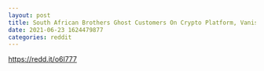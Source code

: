 ```yaml
--- 
layout: post 
title: South African Brothers Ghost Customers On Crypto Platform, Vanish With $3.6B Of Bitcoin 
date: 2021-06-23 1624479877 
categories: reddit 
--- 
```

https://redd.it/o6l777